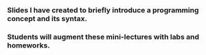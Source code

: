 ### Slides I have created to briefly introduce a programming concept and its syntax.

### Students will augment these mini-lectures with labs and homeworks.
